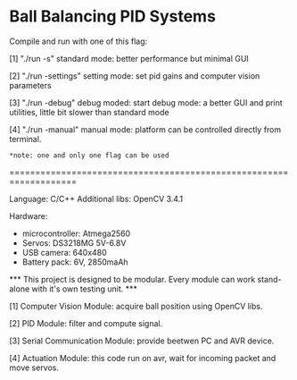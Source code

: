 
# Ball Balancing PID Systems 

Compile and run with one of this flag:

[1] "./run -s"
 	standard mode: better performance but minimal GUI

[2]	"./run -settings"
	setting mode: set pid gains and computer vision parameters
 
[3]	"./run -debug"
  	debug moded: start debug mode: a better GUI and print utilities,
 	little bit slower than standard mode
  
[4]	"./run -manual"
  	manual mode: platform can be controlled directly from terminal.

	*note: one and only one flag can be used

===================================================================

Language: C/C++
Additional libs: OpenCV 3.4.1

Hardware:
- microcontroller: Atmega2560
- Servos: DS3218MG 5V-6.8V
- USB camera: 640x480
- Battery pack: 6V, 2850maAh

*** This project is designed to be modular. Every module can work stand-alone with it's own testing unit. ***

[1] Computer Vision Module: acquire ball position using OpenCV libs.

[2] PID Module: filter and compute signal.

[3] Serial Communication Module: provide beetwen PC and AVR device.

[4] Actuation Module: this code run on avr, wait for incoming packet and move servos.

